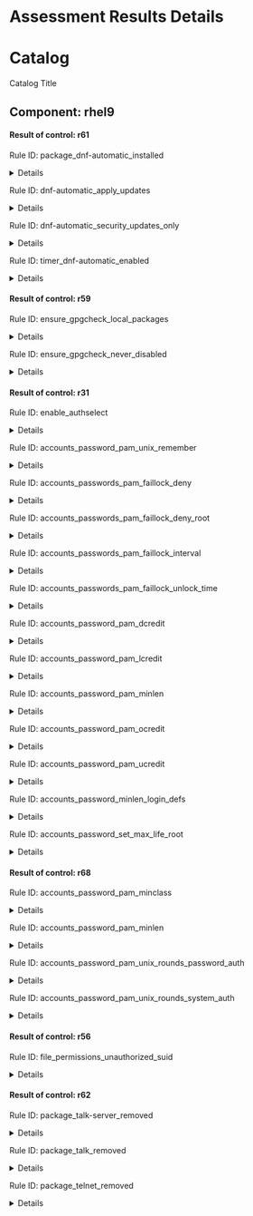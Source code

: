 # Assessment Results Details

# Catalog
Catalog Title

## Component: rhel9

#### Result of control: r61

Rule ID: package_dnf-automatic_installed
<details><summary>Details</summary>


  - Subject UUID: c9350cb6-17ff-48a0-b964-4575e9e51d55
  - Title: My Comp

    - Result: fail

    - Reason:
      ```
      my reason
      ```
</details>

Rule ID: dnf-automatic_apply_updates
<details><summary>Details</summary>


  - Subject UUID: 3e5ee32d-ae0f-4b12-8d00-6e5e7341d23c
  - Title: My Comp

    - Result: fail

    - Reason:
      ```
      my reason
      ```
</details>

Rule ID: dnf-automatic_security_updates_only
<details><summary>Details</summary>


  - Subject UUID: 37e37f63-029d-473c-b49d-d9b869085e0b
  - Title: My Comp

    - Result: fail

    - Reason:
      ```
      my reason
      ```
</details>

Rule ID: timer_dnf-automatic_enabled
<details><summary>Details</summary>


  - Subject UUID: a2aaf4ee-8f39-4c56-98d0-814f4dcfcb6a
  - Title: My Comp

    - Result: fail

    - Reason:
      ```
      my reason
      ```
</details>

#### Result of control: r59

Rule ID: ensure_gpgcheck_local_packages
<details><summary>Details</summary>


  - Subject UUID: 9df891ea-f809-46f7-8a88-ceb02d188791
  - Title: My Comp

    - Result: fail

    - Reason:
      ```
      my reason
      ```
</details>

Rule ID: ensure_gpgcheck_never_disabled
<details><summary>Details</summary>


  - Subject UUID: d59946cc-fd11-4789-ab56-e896951e104a
  - Title: My Comp

    - Result: fail

    - Reason:
      ```
      my reason
      ```
</details>

#### Result of control: r31

Rule ID: enable_authselect
<details><summary>Details</summary>


  - Subject UUID: 0b862bd1-fee2-4d11-8d36-150957347a05
  - Title: My Comp

    - Result: fail

    - Reason:
      ```
      my reason
      ```
</details>

Rule ID: accounts_password_pam_unix_remember
<details><summary>Details</summary>


  - Subject UUID: 6e53eb26-e557-4026-bf94-2c67373280c3
  - Title: My Comp

    - Result: fail

    - Reason:
      ```
      my reason
      ```
</details>

Rule ID: accounts_passwords_pam_faillock_deny
<details><summary>Details</summary>


  - Subject UUID: a19ac147-b51c-4b6d-b083-f5da4c7d1e73
  - Title: My Comp

    - Result: fail

    - Reason:
      ```
      my reason
      ```
</details>

Rule ID: accounts_passwords_pam_faillock_deny_root
<details><summary>Details</summary>


  - Subject UUID: 1b5a2ef7-f3da-4aff-94ea-17d54c70689c
  - Title: My Comp

    - Result: fail

    - Reason:
      ```
      my reason
      ```
</details>

Rule ID: accounts_passwords_pam_faillock_interval
<details><summary>Details</summary>


  - Subject UUID: b2a28d1b-04ca-42fc-90c3-17e28755baee
  - Title: My Comp

    - Result: fail

    - Reason:
      ```
      my reason
      ```
</details>

Rule ID: accounts_passwords_pam_faillock_unlock_time
<details><summary>Details</summary>


  - Subject UUID: 22fc1303-b4a9-4861-819f-bd3112cdc6ac
  - Title: My Comp

    - Result: fail

    - Reason:
      ```
      my reason
      ```
</details>

Rule ID: accounts_password_pam_dcredit
<details><summary>Details</summary>


  - Subject UUID: 93cb0fa8-9968-4980-aaef-5058ceb7eff9
  - Title: My Comp

    - Result: fail

    - Reason:
      ```
      my reason
      ```
</details>

Rule ID: accounts_password_pam_lcredit
<details><summary>Details</summary>


  - Subject UUID: a92c6f6e-9e2a-4e67-a79a-576ec5389507
  - Title: My Comp

    - Result: fail

    - Reason:
      ```
      my reason
      ```
</details>

Rule ID: accounts_password_pam_minlen
<details><summary>Details</summary>


  - Subject UUID: 69333c4c-b205-4279-ba3a-7ed7a5c9d5c6
  - Title: My Comp

    - Result: fail

    - Reason:
      ```
      my reason
      ```
</details>

Rule ID: accounts_password_pam_ocredit
<details><summary>Details</summary>


  - Subject UUID: fb278f8d-a81e-45b6-becc-736d1e8f5fe2
  - Title: My Comp

    - Result: fail

    - Reason:
      ```
      my reason
      ```
</details>

Rule ID: accounts_password_pam_ucredit
<details><summary>Details</summary>


  - Subject UUID: fa1a5792-9305-4bce-9d1d-b98ea19cc256
  - Title: My Comp

    - Result: fail

    - Reason:
      ```
      my reason
      ```
</details>

Rule ID: accounts_password_minlen_login_defs
<details><summary>Details</summary>


  - Subject UUID: 3460f927-9994-4a1d-b79f-81a6e74dd681
  - Title: My Comp

    - Result: fail

    - Reason:
      ```
      my reason
      ```
</details>

Rule ID: accounts_password_set_max_life_root
<details><summary>Details</summary>


  - Subject UUID: 6ee05907-bda2-4b43-ab03-1347bb2d50b6
  - Title: My Comp

    - Result: error

    - Reason:
      ```
      my reason
      ```
</details>

#### Result of control: r68

Rule ID: accounts_password_pam_minclass
<details><summary>Details</summary>


  - Subject UUID: 1d83a597-f3a3-48eb-be3e-b260f1083b6d
  - Title: My Comp

    - Result: fail

    - Reason:
      ```
      my reason
      ```
</details>

Rule ID: accounts_password_pam_minlen
<details><summary>Details</summary>


  - Subject UUID: 69333c4c-b205-4279-ba3a-7ed7a5c9d5c6
  - Title: My Comp

    - Result: fail

    - Reason:
      ```
      my reason
      ```
</details>

Rule ID: accounts_password_pam_unix_rounds_password_auth
<details><summary>Details</summary>


  - Subject UUID: bfc984a9-4c24-4c3f-9832-8594f042ddc9
  - Title: My Comp

    - Result: fail

    - Reason:
      ```
      my reason
      ```
</details>

Rule ID: accounts_password_pam_unix_rounds_system_auth
<details><summary>Details</summary>


  - Subject UUID: f0886f22-462c-4f1c-8e03-29faf8e4a1ba
  - Title: My Comp

    - Result: fail

    - Reason:
      ```
      my reason
      ```
</details>

#### Result of control: r56

Rule ID: file_permissions_unauthorized_suid
<details><summary>Details</summary>


  - Subject UUID: 867bcbe9-8c05-4ae4-8600-ceb5bbf21d01
  - Title: My Comp

    - Result: fail

    - Reason:
      ```
      my reason
      ```
</details>

#### Result of control: r62

Rule ID: package_talk-server_removed
<details><summary>Details</summary>


  - Subject UUID: c3d04204-ef99-452c-bc7a-0b9bdfd29545
  - Title: My Comp

    - Result: error

    - Reason:
      ```
      my reason
      ```
</details>

Rule ID: package_talk_removed
<details><summary>Details</summary>


  - Subject UUID: 4c941ac3-8a84-497d-8069-a124f3a22f14
  - Title: My Comp

    - Result: error

    - Reason:
      ```
      my reason
      ```
</details>

Rule ID: package_telnet_removed
<details><summary>Details</summary>


  - Subject UUID: cb725bb2-dda7-4555-b068-87eeb5464f4c
  - Title: My Comp

    - Result: fail

    - Reason:
      ```
      my reason
      ```
</details>
